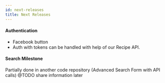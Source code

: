```yaml
---
id: next-releases
title: Next Releases
---
```


#### Authentication
- Facebook button
- Auth with tokens can be handled with help of our Recipe API.

#### Search Milestone
Partially done in another code repository (Advanced Search Form with API calls)
@TODO share information later
